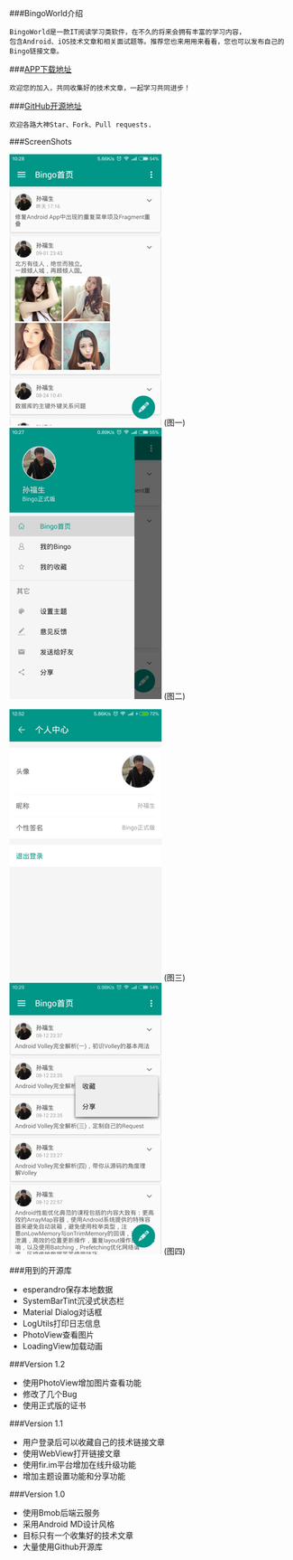 
###BingoWorld介绍

	BingoWorld是一款IT阅读学习类软件，在不久的将来会拥有丰富的学习内容，
	包含Android、iOS技术文章和相关面试题等。推荐您也来用用来看看，您也可以发布自己的Bingo链接文章。

###[APP下载地址](https://fir.im/bingoworld)

	欢迎您的加入，共同收集好的技术文章，一起学习共同进步！
	
###[GitHub开源地址](https://github.com/sfsheng0322/Bingo)

	欢迎各路大神Star、Fork、Pull requests.

###ScreenShots

![](/screenshots/icon_bingo_1.png) (图一)
![](/screenshots/icon_bingo_2.png) (图二)

![](/screenshots/icon_bingo_3.png) (图三)
![](/screenshots/icon_bingo_4.png) (图四)

###用到的开源库

* esperandro保存本地数据
* SystemBarTint沉浸式状态栏
* Material Dialog对话框
* LogUtils打印日志信息
* PhotoView查看图片
* LoadingView加载动画

###Version 1.2

* 使用PhotoView增加图片查看功能
* 修改了几个Bug
* 使用正式版的证书

###Version 1.1

* 用户登录后可以收藏自己的技术链接文章
* 使用WebView打开链接文章
* 使用fir.im平台增加在线升级功能
* 增加主题设置功能和分享功能

###Version 1.0

* 使用Bmob后端云服务
* 采用Android MD设计风格
* 目标只有一个收集好的技术文章
* 大量使用Github开源库